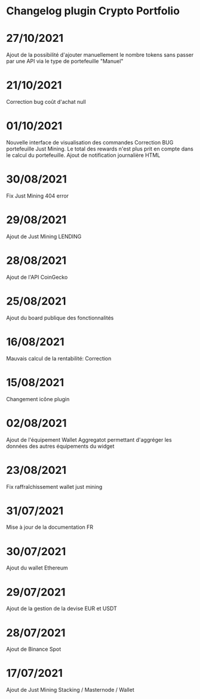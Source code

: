 # Changelog plugin Crypto Portfolio

# 27/10/2021
Ajout de la possibilité d'ajouter manuellement le nombre tokens sans passer par une API via le type de portefeuille "Manuel"

# 21/10/2021
Correction bug coût d'achat null

# 01/10/2021
Nouvelle interface de visualisation des commandes
Correction BUG portefeuille Just Mining. Le total des rewards n'est plus prit en compte dans le calcul du portefeuille.
Ajout de notification journalière HTML

# 30/08/2021
Fix Just Mining 404 error

# 29/08/2021
Ajout de Just Mining LENDING

# 28/08/2021
Ajout de l'API CoinGecko

# 25/08/2021
Ajout du board publique des fonctionnalités

# 16/08/2021
Mauvais calcul de la rentabilité: Correction

# 15/08/2021
Changement icône plugin

# 02/08/2021
Ajout de l'équipement Wallet Aggregatot permettant d'aggréger les données des autres équipements du widget

# 23/08/2021
Fix raffraîchissement wallet just mining

# 31/07/2021
Mise à jour de la documentation FR

# 30/07/2021
Ajout du wallet Ethereum

# 29/07/2021
Ajout de la gestion de la devise EUR et USDT

# 28/07/2021
Ajout de Binance Spot

# 17/07/2021
Ajout de Just Mining Stacking / Masternode / Wallet

